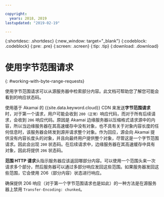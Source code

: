 ```yaml
---

copyright:
  years: 2018, 2019
lastupdated: "2019-02-19"

---
```


{:shortdesc: .shortdesc}
{:new_window: target="_blank"}
{:codeblock: .codeblock}
{:pre: .pre}
{:screen: .screen}
{:tip: .tip}
{:download: .download}


# 使用字节范围请求
{: #working-with-byte-range-requests}

使用字节范围请求可以从源服务器中检索部分内容。此文档可帮助您了解您可能会看到的响应状态码。

使用基于 Akamai 的 {{site.data.keyword.cloud}} CDN 来发送**字节范围请求**时，对于第一个请求，用户可能会收到 `200（正常）`响应代码，而对于所有后续请求，会收到 `206` 响应代码。原因是 Akamai 边缘服务器以压缩格式请求源中的内容，所以当边缘服务器在其高速缓存中没有对象，也不具有关于对象内容长度的任何信息时，该服务器会转发到源并请求整个对象。作为回应，源会向 Akamai 提供没有内容长度头的对象，并且向最终用户提供整个对象，尽管这是一个字节范围请求。因此会出现 `200` 状态码。在后续请求中，边缘服务器在其高速缓存中具有对象，因此将提供 `206` 状态码。

**范围 HTTP 请求**头指示服务器应该返回哪部分内容。可以使用一个范围头来一次请求多个部分，然后服务器可以通过多部分响应发回这些范围。如果服务器发回这些范围，它会使用 206（部分内容）状态进行响应。

确保提供 206 响应（对于第一个字节范围请求也是如此）的一种方法是在源服务器上禁用 `Transfer-Encoding: chunked`。
